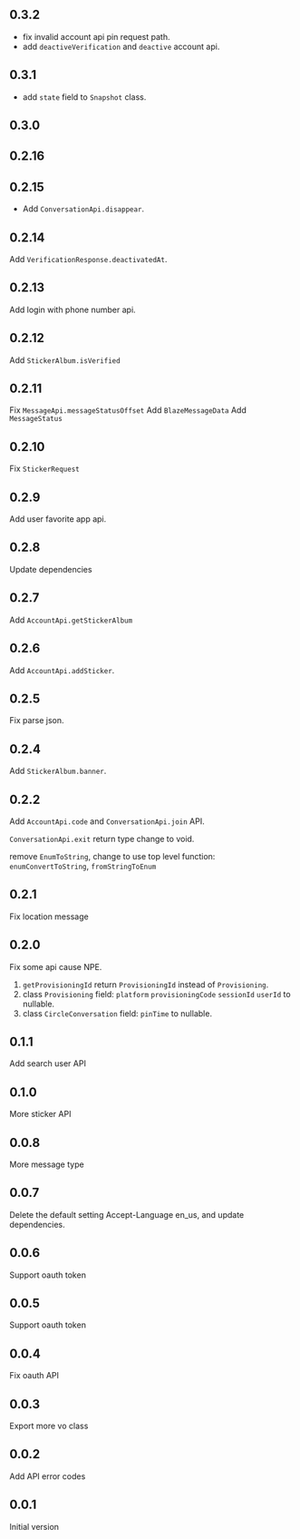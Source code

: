 ## 0.3.2
* fix invalid account api pin request path.
* add `deactiveVerification` and `deactive` account api.

## 0.3.1

* add `state` field to `Snapshot` class.

## 0.3.0

## 0.2.16

## 0.2.15

* Add `ConversationApi.disappear`.

## 0.2.14

Add `VerificationResponse.deactivatedAt`.

## 0.2.13

Add login with phone number api.

## 0.2.12
Add `StickerAlbum.isVerified`

## 0.2.11
Fix `MessageApi.messageStatusOffset`
Add `BlazeMessageData`
Add `MessageStatus`

## 0.2.10
Fix `StickerRequest` 

## 0.2.9
Add user favorite app api.

## 0.2.8
Update dependencies

## 0.2.7
Add `AccountApi.getStickerAlbum`

## 0.2.6
Add `AccountApi.addSticker`.

## 0.2.5
Fix parse json.

## 0.2.4
Add `StickerAlbum.banner`.

## 0.2.2
Add `AccountApi.code` and `ConversationApi.join` API.

`ConversationApi.exit` return type change to void. 

remove `EnumToString`, change to use top level function: `enumConvertToString`, `fromStringToEnum`

## 0.2.1
Fix location message

## 0.2.0
Fix some api cause NPE.
1. `getProvisioningId` return `ProvisioningId` instead of `Provisioning`.
2. class `Provisioning` field: `platform` `provisioningCode` `sessionId` `userId` to nullable.
3. class `CircleConversation` field: `pinTime` to nullable.

## 0.1.1
Add search user API

## 0.1.0
More sticker API

## 0.0.8
More message type

## 0.0.7
Delete the default setting Accept-Language en_us, and update dependencies.

## 0.0.6
Support oauth token

## 0.0.5
Support oauth token

## 0.0.4
Fix oauth API

## 0.0.3
Export more vo class

## 0.0.2
Add API error codes

## 0.0.1
Initial version
